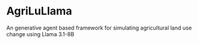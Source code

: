 # AgriLuLlama
An generative agent based framework for simulating agricultural land use change using Llama 3.1-8B 
